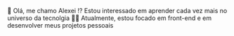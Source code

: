 👋 Olá, me chamo Alexei
⁉️ Estou interessado em aprender cada vez mais no universo da tecnolgia
🧑‍💻 Atualmente, estou focado em front-end e em desenvolver meus projetos pessoais
